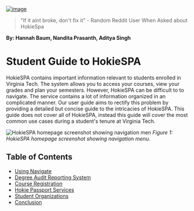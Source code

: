 [![image](https://hackmd.io/_uploads/BJHovYK6Jx.png)](https://www.behance.net/gallery/73456043/HOKIE-SPA-A-study-on-Usability#)


> "If it aint broke, don't fix it" - Random Reddit User When Asked about HokieSpa


 

**By: Hannah Baum, Nandita Prasanth, Aditya Singh**

# Student Guide to HokieSPA

HokieSPA contains important information relevant to students enrolled in Virginia Tech. The system allows you to access your courses, view your grades and plan your semesters. However, HokieSPA can be difficult to to navigate. The service contains a lot of information organized in an complicated manner. Our user guide aims to rectify this problem by providing a detailed but concise guide to the intricacies of HokieSPA. This guide does not cover all of HokieSPA, instead this guide will cover the most common use cases during a student's tenure at Virginia Tech.

![HokieSPA homepage screenshot showing navigation men](https://hackmd.io/_uploads/BkfrSV7C1e.png)
*Figure 1: HokieSPA homepage screenshot showing navigation menu.*

## Table of Contents 
* [Using Navigate](using-navigate.md)
* [Degree Audit Reporting System](degree-audit.md)
* [Course Registration](course-registration.md)
* [Hokie Passport Services](hokie-passport.md)
* [Student Organizations](student-organizations.md)
* [Conclusion](conclusion.md)

